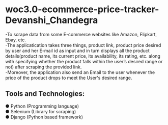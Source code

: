 # woc3.0-ecommerce-price-tracker-Devanshi_Chandegra

-To scrape data from some E-commerce websites like Amazon, Flipkart, Ebay, etc.   
-The applicatication takes three things, product link, product price desired by user and her E-mail id as input and in turn displays all the product details(product name, its     current price, its availability, its rating, etc. along with specifying whether the product falls within the user’s desired range or not) after scraping the provided link.    
-Moreover, the application also send an Email to the user whenever the price of the product drops to meet the User's desired range.     

## Tools and Technologies:  
● Python (Programming language)  
● Selenium (Library for scraping)  
● Django (Python based framework)    
